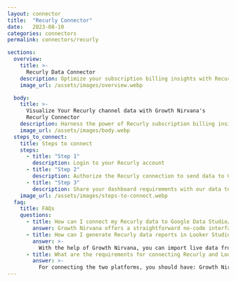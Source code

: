```yaml
---
layout: connector
title:  "Recurly Connector"
date:   2023-08-10
categories: connectors
permalink: connectors/recurly

sections:
  overview:
    title: >-
      Recurly Data Connector
    description: Optimize your subscription billing insights with Recurly integration. Seamlessly merge billing data from Recurly with Looker Studio's analytical capabilities, unlocking insights that drive subscription strategies, revenue analysis, and operational excellence.
    image_url: /assets/images/overview.webp

  body:
    title: >-
      Visualize Your Recurly channel data with Growth Nirvana's
      Recurly Connector
    description: Harness the power of Recurly subscription billing insights integrated into Looker Studio for strategic revenue decisions.
    image_url: /assets/images/body.webp
  steps_to_connect:
    title: Steps to connect
    steps:
      - title: "Step 1"
        description: Login to your Recurly account
      - title: "Step 2"
        description: Authorize the Recurly connection to send data to Growth Nirvana
      - title: "Step 3"
        description: Share your dashboard requirements with our data team. We will build the report for you.
    image_url: /assets/images/steps-to-connect.webp
  faq:
    title: FAQs
    questions:
      - title: How can I connect my Recurly data to Google Data Studio/Looker Studio?
        answer: Growth Nirvana offers a straightforward no-code interface to connect to Recurly data sources.
      - title: How can I generate Recurly data reports in Looker Studio?
        answer: >-
          With the help of Growth Nirvana, you can import live data from Recurly into Looker Studio. These data can be viewed in charts, tables, and dashboards to generate branded reports that can be shared instantly.
      - title: What are the requirements for connecting Recurly and Looker Studio?
        answer: >-
          For connecting the two platforms, you should have: Growth Nirvana Account and Recurly Ads Account
---
```

